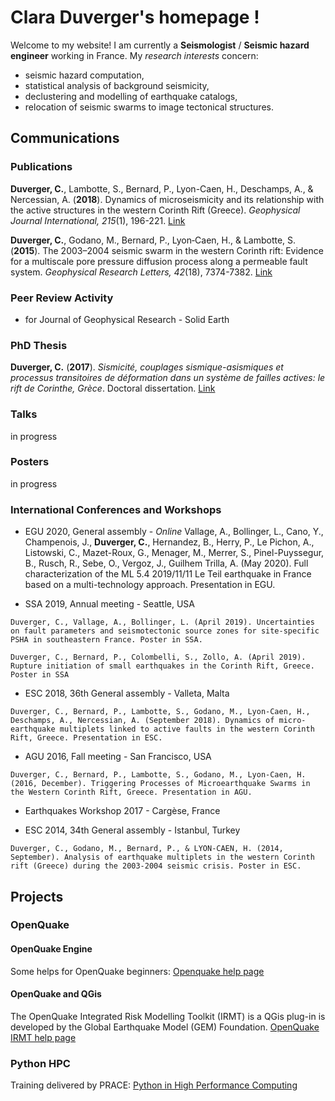 # Clara Duverger's homepage !

Welcome to my website! I am currently a **Seismologist** / **Seismic hazard engineer** working in France.
My *research interests* concern:

- seismic hazard computation,
- statistical analysis of background seismicity,
- declustering and modelling of earthquake catalogs,
- relocation of seismic swarms to image tectonical structures.


## Communications

### Publications

**Duverger, C.**, Lambotte, S., Bernard, P., Lyon-Caen, H., Deschamps, A., & Nercessian, A. (**2018**). Dynamics of microseismicity and its relationship with the active structures in the western Corinth Rift (Greece). *Geophysical Journal International, 215*(1), 196-221. [Link](https://academic.oup.com/gji/article-abstract/215/1/196/5046732)

**Duverger, C.**, Godano, M., Bernard, P., Lyon‐Caen, H., & Lambotte, S. (**2015**). The 2003–2004 seismic swarm in the western Corinth rift: Evidence for a multiscale pore pressure diffusion process along a permeable fault system. *Geophysical Research Letters, 42*(18), 7374-7382. [Link](https://agupubs.onlinelibrary.wiley.com/doi/full/10.1002/2015GL065298)


### Peer Review Activity
- for Journal of Geophysical Research - Solid Earth

### PhD Thesis

**Duverger, C.** (**2017**). *Sismicité, couplages sismique-asismiques et processus transitoires de déformation dans un système de failles actives: le rift de Corinthe, Grèce*. Doctoral dissertation. [Link](https://hal.inria.fr/tel-02151611/)


### Talks
in progress

### Posters
in progress

### International Conferences and Workshops

- EGU 2020, General assembly - *Online*
Vallage, A., Bollinger, L., Cano, Y., Champenois, J., **Duverger, C.**, Hernandez, B., Herry, P., Le Pichon, A., Listowski, C., Mazet-Roux, G., Menager, M., Merrer, S., Pinel-Puyssegur, B., Rusch, R., Sebe, O., Vergoz, J., Guilhem Trilla, A. (May 2020). Full characterization of the ML 5.4 2019/11/11 Le Teil earthquake in France based on a multi-technology approach. Presentation in EGU.

- SSA 2019, Annual meeting - Seattle, USA
```
Duverger, C., Vallage, A., Bollinger, L. (April 2019). Uncertainties on fault parameters and seismotectonic source zones for site-specific PSHA in southeastern France. Poster in SSA.
```
```
Duverger, C., Bernard, P., Colombelli, S., Zollo, A. (April 2019). Rupture initiation of small earthquakes in the Corinth Rift, Greece. Poster in SSA
```

- ESC 2018, 36th General assembly - Valleta, Malta
```
Duverger, C., Bernard, P., Lambotte, S., Godano, M., Lyon-Caen, H., Deschamps, A., Nercessian, A. (September 2018). Dynamics of micro-earthquake multiplets linked to active faults in the western Corinth Rift, Greece. Presentation in ESC.
```
- AGU 2016, Fall meeting - San Francisco, USA
```
Duverger, C., Bernard, P., Lambotte, S., Godano, M., Lyon-Caen, H. (2016, December). Triggering Processes of Microearthquake Swarms in the Western Corinth Rift, Greece. Presentation in AGU.
```
- Earthquakes Workshop 2017 - Cargèse, France

- ESC 2014, 34th General assembly - Istanbul, Turkey
```
Duverger, C., Godano, M., Bernard, P., & LYON-CAEN, H. (2014, September). Analysis of earthquake multiplets in the western Corinth rift (Greece) during the 2003-2004 seismic crisis. Poster in ESC.
```

## Projects

### OpenQuake

#### OpenQuake Engine

Some helps for OpenQuake beginners:
[Openquake help page](https://github.com/claraduverger/openquake-help)

#### OpenQuake and QGis

The OpenQuake Integrated Risk Modelling Toolkit (IRMT) is a QGis plug-in is developed by the Global Earthquake Model (GEM) Foundation.
[OpenQuake IRMT help page](https://github.com/claraduverger/oq-irmt-help)

### Python HPC
Training delivered by PRACE:
[Python in High Performance Computing](https://github.com/claraduverger/hpc-python)
